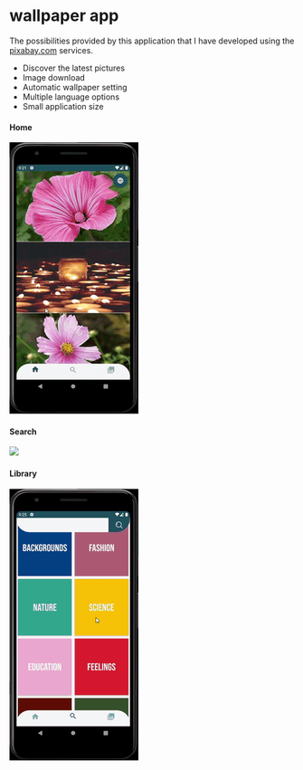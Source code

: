 # wallpaper app

The possibilities provided by this application that I have developed using the [pixabay.com](https://pixabay.com/tr/) services.

* Discover the latest pictures
* Image download
* Automatic wallpaper setting
* Multiple language options
* Small application size
#### Home
![](https://github.com/omerdurmaz2/wallpaper-app/blob/main/home.gif)
#### Search
![](https://github.com/omerdurmaz2/wallpaper-app/blob/main/search.gif)
#### Library
![](https://github.com/omerdurmaz2/wallpaper-app/blob/main/library.gif)
